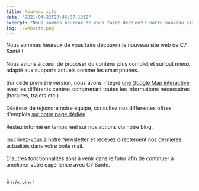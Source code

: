 ```yaml
---
title: Nouveau site
date: "2021-04-22T23:46:37.121Z"
excerpt: "Nous sommes heureux de vous faire découvrir notre nouveau site web !"
img: ./website.png
---
```


Nous sommes heureux de vous faire découvrir le nouveau site web de C7 Santé !
<br></br>
Nous avions à cœur  de proposer du contenu plus complet et surtout mieux adapté aux supports actuels comme les smartphones.
<br></br>
Sur cette première version, nous avons intégré [une Google Map interactive](https://www.consultations77.org/nos-centres) avec les différents centres comprenant toutes les informations nécessaires (horaires, trajets etc.).
<br></br>
Désireux de rejoindre notre équipe, consultez nos différentes offres d'emplois [sur notre page dédiée](https://www.consultations77.org/recrutement).
<br></br>
Restez informé en temps réel sur nos actions via notre blog.
<br></br>
Inscrivez-vous à notre Newsletter et recevez directement nos dernières actualités dans votre boîte mail.
<br></br>
D'autres fonctionnalités sont à venir dans le futur afin de continuer à améliorer votre expérience avec C7 Santé.
<br></br>

À très vite !
